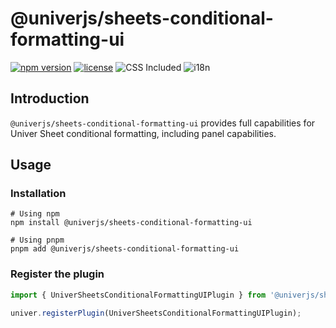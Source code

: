 # @univerjs/sheets-conditional-formatting-ui

[![npm version](https://img.shields.io/npm/v/@univerjs/sheets-conditional-formatting-ui)](https://npmjs.org/packages/@univerjs/sheets-conditional-formatting-ui)
[![license](https://img.shields.io/npm/l/@univerjs/sheets-conditional-formatting-ui)](https://img.shields.io/npm/l/@univerjs/sheets-conditional-formatting-ui)
![CSS Included](https://img.shields.io/badge/CSS_Included-blue?logo=CSS3)
![i18n](https://img.shields.io/badge/zh--CN%20%7C%20en--US-cornflowerblue?label=i18n)

## Introduction

`@univerjs/sheets-conditional-formatting-ui` provides full capabilities for Univer Sheet conditional formatting, including panel capabilities.

## Usage

### Installation

```shell
# Using npm
npm install @univerjs/sheets-conditional-formatting-ui

# Using pnpm
pnpm add @univerjs/sheets-conditional-formatting-ui
```

### Register the plugin

```typescript
import { UniverSheetsConditionalFormattingUIPlugin } from '@univerjs/sheets-conditional-formatting-ui';

univer.registerPlugin(UniverSheetsConditionalFormattingUIPlugin);
```
